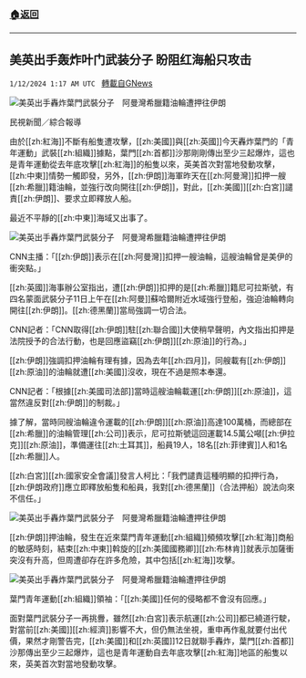 ###  [:house:返回](README.md)
---


## 美英出手轰炸叶门武装分子 盼阻红海船只攻击
`1/12/2024 1:17 AM UTC ` [轉載自GNews](https://gnews.org/articles/2210577)

![美英出手轟炸葉門武裝分子　阿曼灣希臘籍油輪遭押往伊朗](https://cdn.ftvnews.com.tw/manasystem/FileData/News/2742bda0-176d-48fb-a684-220ea79afcb0.jpg "美英出手轟炸葉門武裝分子　阿曼灣希臘籍油輪遭押往伊朗")

民視新聞／綜合報導

由於[[zh:紅海]]不斷有船隻遭攻擊，[[zh:美國]]與[[zh:英國]]今天轟炸葉門的「青年運動」武裝[[zh:組織]]據點，葉門[[zh:首都]]沙那剛剛傳出至少三起爆炸，這也是青年運動從去年底攻擊[[zh:紅海]]的船隻以來，英美首次對當地發動攻擊，[[zh:中東]]情勢一觸即發，另外，[[zh:伊朗]]海軍昨天在[[zh:阿曼灣]]扣押一艘[[zh:希臘]]籍油輪，並強行改向開往[[zh:伊朗]]，對此，[[zh:美國]][[zh:白宮]]譴責[[zh:伊朗]]、要求立即釋放人船。

最近不平靜的[[zh:中東]]海域又出事了。

![美英出手轟炸葉門武裝分子　阿曼灣希臘籍油輪遭押往伊朗](https://cdn.ftvnews.com.tw/summernotefiles/News/8f280726-a21f-4cac-937d-daca0ebce111.jpg "美英出手轟炸葉門武裝分子　阿曼灣希臘籍油輪遭押往伊朗")

CNN主播：「[[zh:伊朗]]表示在[[zh:阿曼灣]]扣押一艘油輪，這艘油輪曾是美伊的衝突點。」

[[zh:英國]]海事辦公室指出，遭[[zh:伊朗]]扣押的是[[zh:希臘]]籍尼可拉斯號，有四名蒙面武裝分子11日上午在[[zh:阿曼]]蘇哈爾附近水域強行登船，強迫油輪轉向開往[[zh:伊朗]]。[[zh:德黑蘭]]當局強調一切合法。

CNN記者：「CNN取得[[zh:伊朗]]駐[[zh:聯合國]]大使稍早聲明，內文指出扣押是法院授予的合法行動，也是回應盜竊[[zh:伊朗]][[zh:原油]]的行為。」

[[zh:伊朗]]強調扣押油輪有理有據，因為去年[[zh:四月]]，同艘載有[[zh:伊朗]][[zh:原油]]的油輪就遭[[zh:美國]]沒收，現在不過是照本奉還。

CNN記者：「根據[[zh:美國司法部]]當時這艘油輪載運[[zh:伊朗]][[zh:原油]]，這當然違反對[[zh:伊朗]]的制裁。」

據了解，當時同艘油輪違令運載的[[zh:伊朗]][[zh:原油]]高達100萬桶，而總部在[[zh:希臘]]的油輪管理[[zh:公司]]表示，尼可拉斯號這回運載14.5萬公噸[[zh:伊拉克]][[zh:原油]]，準備運往[[zh:土耳其]]，船員19人，18名[[zh:菲律賓]]人和1名[[zh:希臘]]人。

[[zh:白宮]][[zh:國家安全會議]]發言人柯比：「我們譴責這種明顯的扣押行為，[[zh:伊朗政府]]應立即釋放船隻和船員，我對[[zh:德黑蘭]]（合法押船）說法向來不信任。」

![美英出手轟炸葉門武裝分子　阿曼灣希臘籍油輪遭押往伊朗](https://cdn.ftvnews.com.tw/summernotefiles/News/d98a1d55-6a9f-4957-a566-87115bcd2313.jpg "美英出手轟炸葉門武裝分子　阿曼灣希臘籍油輪遭押往伊朗")

[[zh:伊朗]]押油輪，發生在近來葉門青年運動[[zh:組織]]頻頻攻擊[[zh:紅海]]商船的敏感時刻，結束[[zh:中東]]斡旋的[[zh:美國國務卿]][[zh:布林肯]]就表示加薩衝突沒有升高，但周遭卻存在許多危險，其中包括[[zh:紅海]]攻擊。

![美英出手轟炸葉門武裝分子　阿曼灣希臘籍油輪遭押往伊朗](https://cdn.ftvnews.com.tw/summernotefiles/News/04dc1cad-ca19-4b71-95c2-b1a934ed71b4.jpg "美英出手轟炸葉門武裝分子　阿曼灣希臘籍油輪遭押往伊朗")

葉門青年運動[[zh:組織]]領袖：「[[zh:美國]]任何的侵略都不會沒有回應。」

面對葉門武裝分子一再挑釁，雖然[[zh:白宮]]表示航運[[zh:公司]]都已繞道行駛，對當前[[zh:美國]][[zh:經濟]]影響不大，但仍無法坐視，重申再作亂就要付出代價，果然才剛警告完，[[zh:美國]]和[[zh:英國]]12日就聯手轟炸，葉門[[zh:首都]]沙那傳出至少三起爆炸，這也是青年運動自去年底攻擊[[zh:紅海]]地區的船隻以來，英美首次對當地發動攻擊。
